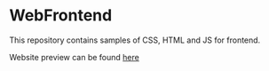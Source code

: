 # WebFrontend

This repository contains samples of CSS, HTML and JS for frontend.

Website preview can be found [here](https://fihorvat.github.io/WebFrontend/)
